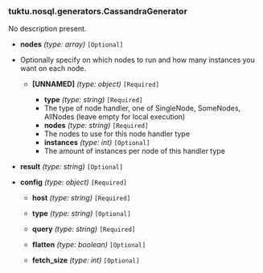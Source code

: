 ### tuktu.nosql.generators.CassandraGenerator
No description present.

  * **nodes** *(type: array)* `[Optional]`
  - Optionally specify on which nodes to run and how many instances you want on each node.
 
    * **[UNNAMED]** *(type: object)* `[Required]`

      * **type** *(type: string)* `[Required]`
      - The type of node handler, one of SingleNode, SomeNodes, AllNodes (leave empty for local execution)
 
      * **nodes** *(type: string)* `[Required]`
      - The nodes to use for this node handler type
 
      * **instances** *(type: int)* `[Optional]`
      - The amount of instances per node of this handler type
 
  * **result** *(type: string)* `[Optional]`

  * **config** *(type: object)* `[Required]`

    * **host** *(type: string)* `[Required]`

    * **type** *(type: string)* `[Optional]`

    * **query** *(type: string)* `[Required]`

    * **flatten** *(type: boolean)* `[Optional]`

    * **fetch_size** *(type: int)* `[Optional]`

